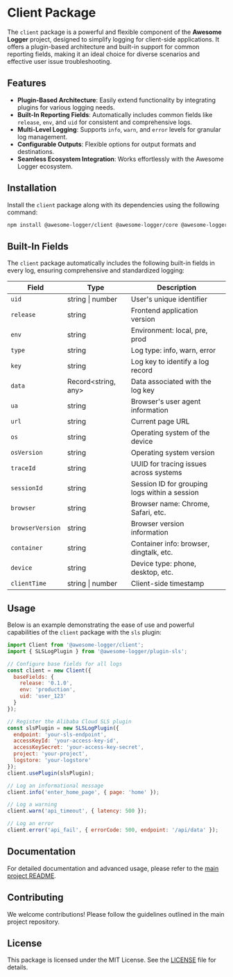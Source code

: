 # Client Package

The `client` package is a powerful and flexible component of the **Awesome Logger** project, designed to simplify logging for client-side applications. It offers a plugin-based architecture and built-in support for common reporting fields, making it an ideal choice for diverse scenarios and effective user issue troubleshooting.

## Features

- **Plugin-Based Architecture**: Easily extend functionality by integrating plugins for various logging needs.
- **Built-In Reporting Fields**: Automatically includes common fields like `release`, `env`, and `uid` for consistent and comprehensive logs.
- **Multi-Level Logging**: Supports `info`, `warn`, and `error` levels for granular log management.
- **Configurable Outputs**: Flexible options for output formats and destinations.
- **Seamless Ecosystem Integration**: Works effortlessly with the Awesome Logger ecosystem.

## Installation

Install the `client` package along with its dependencies using the following command:

```bash
npm install @awesome-logger/client @awesome-logger/core @awesome-logger/plugin-sls
```

## Built-In Fields

The `client` package automatically includes the following built-in fields in every log, ensuring comprehensive and standardized logging:

| Field           | Type                | Description                                      |
|------------------|---------------------|--------------------------------------------------|
| `uid`           | string \| number    | User's unique identifier                        |
| `release`       | string              | Frontend application version                    |
| `env`           | string              | Environment: local, pre, prod                   |
| `type`          | string              | Log type: info, warn, error                     |
| `key`           | string              | Log key to identify a log record                |
| `data`          | Record<string, any> | Data associated with the log key                |
| `ua`            | string              | Browser's user agent information                |
| `url`           | string              | Current page URL                                |
| `os`            | string              | Operating system of the device                  |
| `osVersion`     | string              | Operating system version                        |
| `traceId`       | string              | UUID for tracing issues across systems          |
| `sessionId`     | string              | Session ID for grouping logs within a session   |
| `browser`       | string              | Browser name: Chrome, Safari, etc.             |
| `browserVersion`| string              | Browser version information                     |
| `container`     | string              | Container info: browser, dingtalk, etc.         |
| `device`        | string              | Device type: phone, desktop, etc.              |
| `clientTime`    | string \| number    | Client-side timestamp                           |

## Usage

Below is an example demonstrating the ease of use and powerful capabilities of the `client` package with the `sls` plugin:

```javascript
import Client from '@awesome-logger/client';
import { SLSLogPlugin } from '@awesome-logger/plugin-sls';

// Configure base fields for all logs
const client = new Client({
  baseFields: {
    release: '0.1.0',
    env: 'production',
    uid: 'user_123'
  }
});

// Register the Alibaba Cloud SLS plugin
const slsPlugin = new SLSLogPlugin({
  endpoint: 'your-sls-endpoint',
  accessKeyId: 'your-access-key-id',
  accessKeySecret: 'your-access-key-secret',
  project: 'your-project',
  logstore: 'your-logstore'
});
client.usePlugin(slsPlugin);

// Log an informational message
client.info('enter_home_page', { page: 'home' });

// Log a warning
client.warn('api_timeout', { latency: 500 });

// Log an error
client.error('api_fail', { errorCode: 500, endpoint: '/api/data' });
```

## Documentation

For detailed documentation and advanced usage, please refer to the [main project README](https://github.com/ivonzhang/awesome-logger/blob/main/README.md).

## Contributing

We welcome contributions! Please follow the guidelines outlined in the main project repository.

## License

This package is licensed under the MIT License. See the [LICENSE](https://github.com/ivonzhang/awesome-logger/blob/main/LICENSE) file for details.

